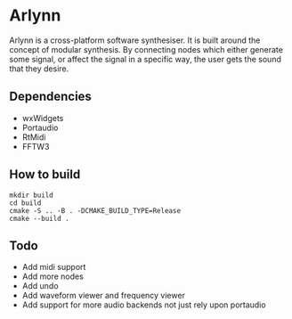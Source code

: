 # Arlynn

Arlynn is a cross-platform software synthesiser.
It is built around the concept of modular synthesis.
By connecting nodes which either generate some signal, or affect the signal in a specific way, the user gets the sound that they desire.

## Dependencies

 - wxWidgets
 - Portaudio
 - RtMidi
 - FFTW3

## How to build

```
mkdir build
cd build 
cmake -S .. -B . -DCMAKE_BUILD_TYPE=Release 
cmake --build .
```

## Todo

 - Add midi support 
 - Add more nodes
 - Add undo
 - Add waveform viewer and frequency viewer
 - Add support for more audio backends not just rely upon portaudio
